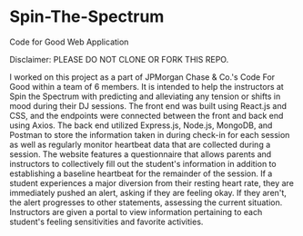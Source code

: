 # Spin-The-Spectrum
Code for Good Web Application

Disclaimer: PLEASE DO NOT CLONE OR FORK THIS REPO.

I worked on this project as a part of JPMorgan Chase & Co.'s Code For Good within a team of 6 members.
It is intended to help the instructors at Spin the Spectrum with predicting and alleviating any tension 
or shifts in mood during their DJ sessions. The front end was built using React.js and CSS, and the 
endpoints were connected between the front and back end using Axios. The back end utilized Express.js, 
Node.js, MongoDB, and Postman to store the information taken in during check-in for each session as well 
as regularly monitor heartbeat data that are collected during a session. The website features a 
questionnaire that allows parents and instructors to collectively fill out the student's information in 
addition to establishing a baseline heartbeat for the remainder of the session. If a student experiences 
a major diversion from their resting heart rate, they are immediately pushed an alert, asking if they are 
feeling okay. If they aren't, the alert progresses to other statements, assessing the current situation. 
Instructors are given a portal to view information pertaining to each student's feeling sensitivities and 
favorite activities.

